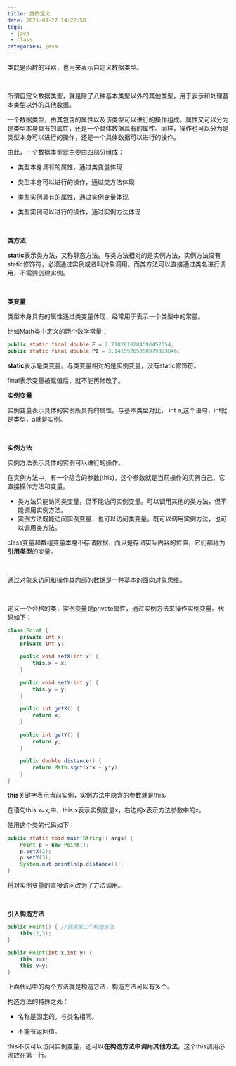 ```yaml
---
title: 类的定义
date: 2021-08-27 14:22:58
tags:
 - java
 - class
categories: java
---
```


类既是函数的容器，也用来表示自定义数据类型。

​    

所谓自定义数据类型，就是除了八种基本类型以外的其他类型，用于表示和处理基本类型以外的其他数据。

一个数据类型，由其包含的属性以及该类型可以进行的操作组成。属性又可以分为是类型本身具有的属性，还是一个具体数据具有的属性。同样，操作也可以分为是类型本身可以进行的操作，还是一个具体数据可以进行的操作。

由此，一个数据类型就主要由四部分组成：

- 类型本身具有的属性，通过类变量体现

- 类型本身可以进行的操作，通过类方法体现

- 类型实例具有的属性，通过实例变量体现

- 类型实例可以进行的操作，通过实例方法体现

​    

**类方法**

**static**表示类方法，又称静态方法。与类方法相对的是实例方法，实例方法没有static修饰符，必须通过实例或者叫对象调用。而类方法可以直接通过类名进行调用，不需要创建实例。

​    

**类变量**

类型本身具有的属性通过类变量体现，经常用于表示一个类型中的常量。

比如Math类中定义的两个数学常量：

```java
public static final double E = 2.7182818284590452354;
public static final double PI = 3.14159265358979323846;
```

**static**表示是类变量。与类变量相对的是实例变量，没有static修饰符。

final表示变量被赋值后，就不能再修改了。



**实例变量**

实例变量表示具体的实例所具有的属性。与基本类型对比， int a;这个语句，int就是类型，a就是实例。

​    

**实例方法**

实例方法表示具体的实例可以进行的操作。

在实例方法中，有一个隐含的参数(this)，这个参数就是当前操作的实例自己，它直接操作方法和变量。

- 类方法只能访问类变量，但不能访问实例变量。可以调用其他的类方法，但不能调用实例方法。
- 实例方法既能访问实例变量，也可以访问类变量。既可以调用实例方法，也可以调用类方法。



class变量和数组变量本身不存储数据，而只是存储实际内容的位置，它们都称为**引用类型**的变量。

​    

通过对象来访问和操作其内部的数据是一种基本的面向对象思维。

​    

定义一个合格的类，实例变量是private属性，通过实例方法来操作实例变量。代码如下：

```java
class Point {
    private int x;
    private int y;
    
    public void setX(int x) {
        this.x = x;
    }
    
    public void setY(int y) {
        this.y = y;
    }
    
    public int getX() {
        return x;
    }
    
    public int getY() {
        return y;
    }
    
    public double distance() {
        return Math.sqrt(x*x + y*y);
    }
}
```

**this**关键字表示当前实例，实例方法中隐含的参数就是this。

在语句this.x=x;中，this.x表示实例变量x，右边的x表示方法参数中的x。

使用这个类的代码如下：

```java
public static void main(String[] args) {
    Point p = new Point();
    p.setX(2);
    p.setY(3);
    System.out.println(p.distance());
}
```

将对实例变量的直接访问改为了方法调用。

​    

**引入构造方法**

```java
public Point() { //调用第二个构造方法
    this(2,3);
}

public Point(int x,int y) {
    this.x=x;
    this.y=y;
}
```

上面代码中的两个方法就是构造方法，构造方法可以有多个。

构造方法的特殊之处：

- 名称是固定的，与类名相同。

- 不能有返回值。

this不仅可以访问实例变量，还可以**在构造方法中调用其他方法**，这个this调用必须放在第一行。



